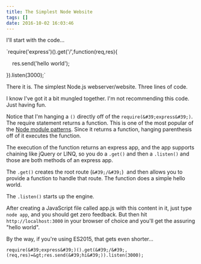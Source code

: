 ```yaml
---
title: The Simplest Node Website
tags: []
date: 2016-10-02 16:03:46
---
```


I&#39;ll start with the code...

`require(&#39;express&#39;)().get(&#39;/&#39;,function(req,res){

&nbsp;&nbsp; &nbsp;res.send(&#39;hello world&#39;);

}).listen(3000);`

There it is. The simplest Node.js webserver/website. Three lines of code.

I know I&#39;ve got it a bit mungled together. I&#39;m not recommending this code. Just having fun.

Notice that I&#39;m hanging a `()` directly off of the `require(&#39;express&#39;)`. The require statement returns a function. This is one of the most popular of the [Node module patterns](http://bites.goodeggs.com/posts/export-this/). Since it returns a function, hanging parenthesis off of it executes the function.

The execution of the function returns an express app, and the app supports chaining like jQuery or LINQ, so you do a `.get()` and then a `.listen()` and those are both methods of an express app.

The `.get()` creates the root route (`&#39;/&#39;`) &nbsp;and then allows you to provide a function to handle that route. The function does a simple hello world.

The `.listen()` starts up the engine.

After creating a JavaScript file called app.js with this content in it, just type `node app`, and you should get zero feedback. But then hit `http://localhost:3000` in your browser of choice and you&#39;ll get the assuring &quot;hello world&quot;.

By the way, if you&#39;re using ES2015, that gets even shorter...

`require(&#39;express&#39;)().get(&#39;/&#39;,(req,res)=&gt;res.send(&#39;hi&#39;)).listen(3000);`